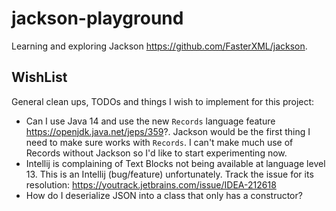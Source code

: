 # jackson-playground

Learning and exploring Jackson <https://github.com/FasterXML/jackson>.

## WishList

General clean ups, TODOs and things I wish to implement for this project:

* Can I use Java 14 and use the new `Records` language feature <https://openjdk.java.net/jeps/359>?. Jackson would be 
  the first thing I need to make sure works with `Records`. I can't make much use of Records without Jackson so I'd like
  to start experimenting now. 
* Intellij is complaining of Text Blocks not being available at language level 13. This is an Intellij (bug/feature) 
  unfortunately. Track the issue for its resolution: <https://youtrack.jetbrains.com/issue/IDEA-212618>
* How do I deserialize JSON into a class that only has a constructor? 